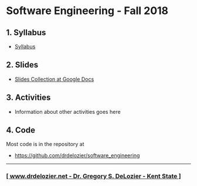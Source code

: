 # Software Engineering - Fall 2018

## 1. Syllabus

* [Syllabus](https://docs.google.com/document/d/1ekgbI4nxAD7MAEii7VkmhqXRlgwkrAfpn1qqKdrSghE/edit?usp=sharing)

## 2. Slides

* [Slides Collection at Google Docs](https://drive.google.com/open?id=1aJ-mNfnOvlosncrYAQ_r3a58nlVHihS5)

## 3. Activities

* Information about other activities goes here

## 4. Code

Most code is in the repository at

* <https://github.com/drdelozier/software_engineering>

---

### [[ www.drdelozier.net - Dr. Gregory S. DeLozier - Kent State ]](http://www.drdelozier.net)

